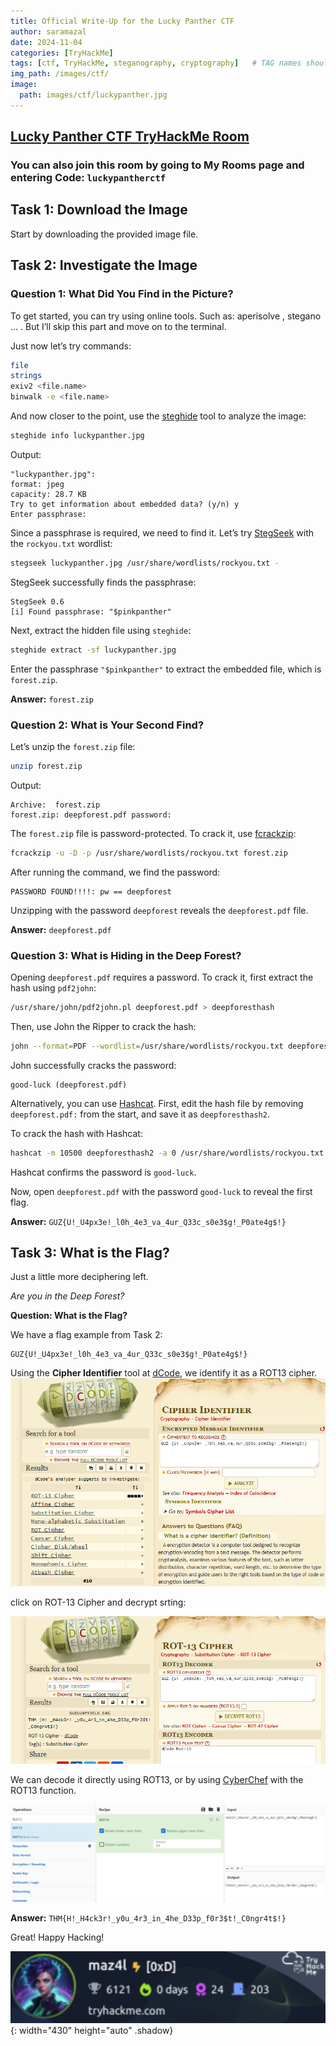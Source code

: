 ```yaml
---
title: Official Write-Up for the Lucky Panther CTF
author: saramazal
date: 2024-11-04
categories: [TryHackMe]
tags: [ctf, TryHackMe, steganography, cryptography]   # TAG names should always be lowercase
img_path: /images/ctf/
image:
  path: images/ctf/luckypanther.jpg
---
```


## [Lucky Panther CTF TryHackMe Room](https://tryhackme.com/r/room/luckypantherctf)

### You can also join this room by going to My Rooms page and entering Code: `luckypantherctf`

## Task 1: Download the Image

Start by downloading the provided image file.



## Task 2: Investigate the Image

### Question 1: What Did You Find in the Picture?

To get started, you can try using online tools. Such as: aperisolve , stegano … . But I’ll skip this part and move on to the terminal.

Just now let’s try commands:

```bash
file
strings
exiv2 <file.name>
binwalk -e <file.name>
```

And now closer to the point, use the [steghide](https://www.kali.org/tools/steghide/) tool to analyze the image:

```bash
steghide info luckypanther.jpg
```

Output:

```plaintext
"luckypanther.jpg":
format: jpeg
capacity: 28.7 KB
Try to get information about embedded data? (y/n) y
Enter passphrase:
```

Since a passphrase is required, we need to find it. Let’s try [StegSeek](https://linux-packages.com/kali-linux/package/stegseek) with the `rockyou.txt` wordlist:

```bash
stegseek luckypanther.jpg /usr/share/wordlists/rockyou.txt -
```

StegSeek successfully finds the passphrase:

```plaintext
StegSeek 0.6 
[i] Found passphrase: "$pinkpanther"
```

Next, extract the hidden file using `steghide`:

```bash
steghide extract -sf luckypanther.jpg
```

Enter the passphrase `"$pinkpanther"` to extract the embedded file, which is `forest.zip`.

**Answer:** `forest.zip`

### Question 2: What is Your Second Find?

Let’s unzip the `forest.zip` file:

```bash
unzip forest.zip
```

Output:

```plaintext
Archive:  forest.zip
forest.zip: deepforest.pdf password:
```

The `forest.zip` file is password-protected. To crack it, use [fcrackzip](https://www.kali.org/tools/fcrackzip/):

```bash
fcrackzip -u -D -p /usr/share/wordlists/rockyou.txt forest.zip
```

After running the command, we find the password:

```plaintext
PASSWORD FOUND!!!!: pw == deepforest
```

Unzipping with the password `deepforest` reveals the `deepforest.pdf` file.

**Answer:** `deepforest.pdf`

### Question 3: What is Hiding in the Deep Forest?

Opening `deepforest.pdf` requires a password. To crack it, first extract the hash using `pdf2john`:

```bash
/usr/share/john/pdf2john.pl deepforest.pdf > deepforesthash
```

Then, use John the Ripper to crack the hash:

```bash
john --format=PDF --wordlist=/usr/share/wordlists/rockyou.txt deepforesthash
```

John successfully cracks the password:

```plaintext
good-luck (deepforest.pdf)
```

Alternatively, you can use [Hashcat](https://hashcat.net/wiki/doku.php?id=example_hashes). First, edit the hash file by removing `deepforest.pdf:` from the start, and save it as `deepforesthash2`.

To crack the hash with Hashcat:

```bash
hashcat -m 10500 deepforesthash2 -a 0 /usr/share/wordlists/rockyou.txt
```

Hashcat confirms the password is `good-luck`.

Now, open `deepforest.pdf` with the password `good-luck` to reveal the first flag.

**Answer:** `GUZ{U!_U4px3e!_l0h_4e3_va_4ur_Q33c_s0e3$g!_P0ate4g$!}`

## Task 3: What is the Flag?

Just a little more deciphering left.

*Are you in the Deep Forest?*

**Question: What is the Flag?**

We have a flag example from Task 2:

```plaintext
GUZ{U!_U4px3e!_l0h_4e3_va_4ur_Q33c_s0e3$g!_P0ate4g$!}
```

Using the **Cipher Identifier** tool at [dCode](https://www.dcode.fr/cipher-identifier), we identify it as a ROT13 cipher.
![image.png](/images/ctf/rot13-1.png)

click on ROT-13 Cipher and decrypt srting:

![image.png](/images/ctf/rot13-2.png)

We can decode it directly using ROT13, or by using [CyberChef](https://cyberchef.org/) with the ROT13 function.

![image.png](/images/ctf/rot13.png)

**Answer:** `THM{H!_H4ck3r!_y0u_4r3_in_4he_D33p_f0r3$t!_C0ngr4t$!}`

Great! Happy Hacking!

![THM Badge](/images/ctf/thm-badge.png){: width="430" height="auto" .shadow}


